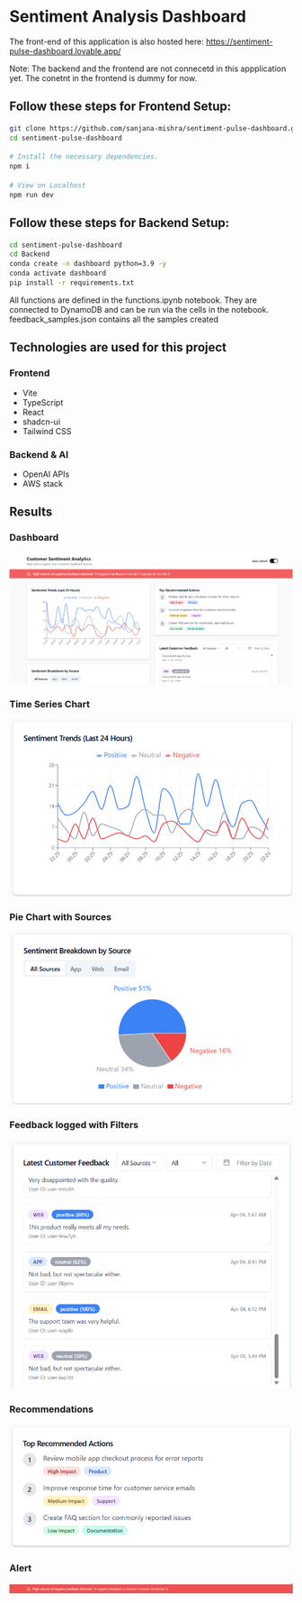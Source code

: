 # Sentiment Analysis Dashboard



The front-end of this application is also hosted here: https://sentiment-pulse-dashboard.lovable.app/

Note: The backend and the frontend are not connecetd in this appplication yet. The conetnt in the frontend is dummy for now.

## Follow these steps for Frontend Setup:

```sh
git clone https://github.com/sanjana-mishra/sentiment-pulse-dashboard.git
cd sentiment-pulse-dashboard

# Install the necessary dependencies.
npm i

# View on Localhost
npm run dev
```

## Follow these steps for Backend Setup:

```sh
cd sentiment-pulse-dashboard
cd Backend
conda create -n dashboard python=3.9 -y
conda activate dashboard
pip install -r requirements.txt
```

All functions are defined in the functions.ipynb notebook. They are connected to DynamoDB and can be run via the cells in the notebook. 
feedback_samples.json contains all the samples created 


## Technologies are used for this project 
### Frontend
- Vite
- TypeScript
- React
- shadcn-ui
- Tailwind CSS

### Backend & AI
- OpenAI APIs
- AWS stack


## Results
### Dashboard
![Dashboard](readme_images/dashboard.png)

### Time Series Chart
![Time Series Chart](readme_images/time-series.png)

### Pie Chart with Sources
![pie-Chart with Sources](readme_images/pie-chart.png)

### Feedback logged with Filters
![Feedback](readme_images/feedback_with_filters.png)

### Recommendations
![Recommendations](readme_images/reccs.png)

### Alert
![Alert](readme_images/alert.png)

